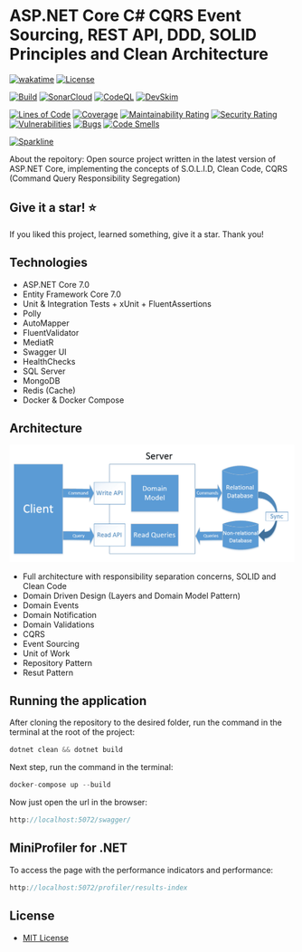 # ASP.NET Core C# CQRS Event Sourcing, REST API, DDD, SOLID Principles and Clean Architecture

[![wakatime](https://wakatime.com/badge/github/jeangatto/ASP.NET-Core-API-CQRS-EVENT-DDD-SOLID.svg)](https://wakatime.com/badge/github/jeangatto/ASP.NET-Core-API-CQRS-EVENT-DDD-SOLID)
[![License](https://img.shields.io/github/license/jeangatto/ASP.NET-Core-API-CQRS-EVENT-DDD-SOLID.svg)](LICENSE)

[![Build](https://github.com/jeangatto/ASP.NET-Core-API-CQRS-EVENT-DDD-SOLID/actions/workflows/dotnet.yml/badge.svg)](https://github.com/jeangatto/ASP.NET-Core-API-CQRS-EVENT-DDD-SOLID/actions/workflows/dotnet.yml)
[![SonarCloud](https://github.com/JeanGatto/ASP.NET-Core-API-CQRS-EVENT-DDD-SOLID/actions/workflows/sonar-cloud.yml/badge.svg)](https://github.com/JeanGatto/ASP.NET-Core-API-CQRS-EVENT-DDD-SOLID/actions/workflows/sonar-cloud.yml)
[![CodeQL](https://github.com/jeangatto/ASP.NET-Core-API-CQRS-EVENT-DDD-SOLID/actions/workflows/codeql-analysis.yml/badge.svg)](https://github.com/jeangatto/ASP.NET-Core-API-CQRS-EVENT-DDD-SOLID/actions/workflows/codeql-analysis.yml)
[![DevSkim](https://github.com/jeangatto/ASP.NET-Core-API-CQRS-EVENT-DDD-SOLID/actions/workflows/devskim-analysis.yml/badge.svg)](https://github.com/jeangatto/ASP.NET-Core-API-CQRS-EVENT-DDD-SOLID/actions/workflows/devskim-analysis.yml)

[![Lines of Code](https://sonarcloud.io/api/project_badges/measure?project=ASP.NET-Core-API-CQRS-EVENT-DDD-SOLID&metric=ncloc)](https://sonarcloud.io/summary/new_code?id=ASP.NET-Core-API-CQRS-EVENT-DDD-SOLID)
[![Coverage](https://sonarcloud.io/api/project_badges/measure?project=ASP.NET-Core-API-CQRS-EVENT-DDD-SOLID&metric=coverage)](https://sonarcloud.io/dashboard?id=ASP.NET-Core-API-CQRS-EVENT-DDD-SOLID)
[![Maintainability Rating](https://sonarcloud.io/api/project_badges/measure?project=ASP.NET-Core-API-CQRS-EVENT-DDD-SOLID&metric=sqale_rating)](https://sonarcloud.io/dashboard?id=ASP.NET-Core-API-CQRS-EVENT-DDD-SOLID)
[![Security Rating](https://sonarcloud.io/api/project_badges/measure?project=ASP.NET-Core-API-CQRS-EVENT-DDD-SOLID&metric=security_rating)](https://sonarcloud.io/summary/new_code?id=ASP.NET-Core-API-CQRS-EVENT-DDD-SOLID)
[![Vulnerabilities](https://sonarcloud.io/api/project_badges/measure?project=ASP.NET-Core-API-CQRS-EVENT-DDD-SOLID&metric=vulnerabilities)](https://sonarcloud.io/dashboard?id=ASP.NET-Core-API-CQRS-EVENT-DDD-SOLID)
[![Bugs](https://sonarcloud.io/api/project_badges/measure?project=ASP.NET-Core-API-CQRS-EVENT-DDD-SOLID&metric=bugs)](https://sonarcloud.io/dashboard?id=ASP.NET-Core-API-CQRS-EVENT-DDD-SOLID)
[![Code Smells](https://sonarcloud.io/api/project_badges/measure?project=ASP.NET-Core-API-CQRS-EVENT-DDD-SOLID&metric=code_smells)](https://sonarcloud.io/dashboard?id=ASP.NET-Core-API-CQRS-EVENT-DDD-SOLID)

[![Sparkline](https://stars.medv.io/jeangatto/ASP.NET-Core-API-CQRS-EVENT-DDD-SOLID.svg)](https://stars.medv.io/jeangatto/ASP.NET-Core-API-CQRS-EVENT-DDD-SOLID)

About the repoitory:
Open source project written in the latest version of ASP.NET Core, implementing the concepts of S.O.L.I.D, Clean Code,
CQRS (Command Query Responsibility Segregation)

## Give it a star! ⭐

If you liked this project, learned something, give it a star. Thank you!

## **Technologies**

- ASP.NET Core 7.0
- Entity Framework Core 7.0
- Unit & Integration Tests + xUnit + FluentAssertions
- Polly
- AutoMapper
- FluentValidator
- MediatR
- Swagger UI
- HealthChecks
- SQL Server
- MongoDB
- Redis (Cache)
- Docker & Docker Compose

## **Architecture**

![CQRS Pattern](img/cqrs-pattern.png "CQRS Pattern")

- Full architecture with responsibility separation concerns, SOLID and Clean Code
- Domain Driven Design (Layers and Domain Model Pattern)
- Domain Events
- Domain Notification
- Domain Validations
- CQRS
- Event Sourcing
- Unit of Work
- Repository Pattern
- Resut Pattern

## Running the application

After cloning the repository to the desired folder, run the command in the terminal at the root of the project:

```csharp
dotnet clean && dotnet build
```

Next step, run the command in the terminal:

```csharp
docker-compose up --build
```

Now just open the url in the browser:

```csharp
http://localhost:5072/swagger/
```

## MiniProfiler for .NET

To access the page with the performance indicators and performance:

```csharp
http://localhost:5072/profiler/results-index
```

## License

- [MIT License](https://github.com/jeangatto/ASP.NET-Core-API-CQRS-EVENT-DDD-SOLID/blob/main/LICENSE)

